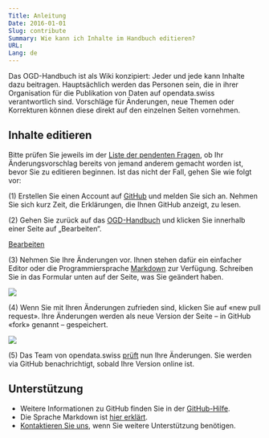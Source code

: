 ```yaml
---
Title: Anleitung
Date: 2016-01-01
Slug: contribute
Summary: Wie kann ich Inhalte im Handbuch editieren?
URL:
Lang: de
---
```


Das OGD-Handbuch ist als Wiki konzipiert: Jeder und jede kann Inhalte dazu beitragen. Hauptsächlich werden das Personen sein, die in ihrer Organisation für die Publikation von Daten auf opendata.swiss verantwortlich sind. Vorschläge für Änderungen, neue Themen oder Korrekturen können diese direkt auf den einzelnen Seiten vornehmen.

## Inhalte editieren

Bitte prüfen Sie jeweils im der [Liste der pendenten Fragen](https://github.com/opendata-swiss/ogd-handbook-wiki/issues), ob Ihr Änderungsvorschlag bereits von jemand anderem gemacht worden ist, bevor Sie zu editieren beginnen. Ist das nicht der Fall, gehen Sie wie folgt vor:

(1) Erstellen Sie einen Account auf [GitHub](https://github.com/) und melden Sie sich an. Nehmen Sie sich kurz Zeit, die Erklärungen, die Ihnen GitHub anzeigt, zu lesen.

(2) Gehen Sie zurück auf das [OGD-Handbuch](http://handbook.opendata.swiss) und klicken Sie innerhalb einer Seite auf „Bearbeiten“.

<a class="btn btn-success btn-lg" href="#">Bearbeiten</a>

(3) Nehmen Sie Ihre Änderungen vor. Ihnen stehen dafür ein einfacher Editor oder die Programmiersprache [Markdown](../../images/contribution-howto-markdown.jpg) zur Verfügung. Schreiben Sie in das Formular unten auf der Seite, was Sie geändert haben.

![](../../images/contribution-howto-github.jpg)

(4) Wenn Sie mit Ihren Änderungen zufrieden sind, klicken Sie auf «new pull request». Ihre Änderungen werden als neue Version der Seite – in GitHub «fork» genannt – gespeichert.

![](../../images/newpullrequest.png)

(5) Das Team von opendata.swiss [prüft](../../images/contribution-howto-pullrequest.jpg) nun Ihre Änderungen. Sie werden via GitHub benachrichtigt, sobald Ihre Version online ist.

## Unterstützung

- Weitere Informationen zu GitHub finden Sie in der [GitHub-Hilfe](https://help.github.com/).
- Die Sprache Markdown ist [hier erklärt](http://en.support.wordpress.com/markdown-quick-reference/).
- [Kontaktieren Sie uns](mailto:opendata@bar.admin.ch), wenn Sie weitere Unterstützung benötigen.
